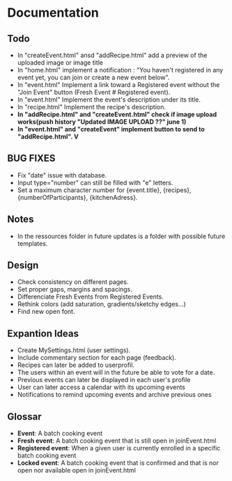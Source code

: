 # Documentation

## Todo
- In "createEvent.html" ansd "addRecipe.html" add a preview of the uploaded image or image title
- In "home.html" implement a notification : "You haven't registered in any event yet, you can join or create a new event below".
- In "event.html" Implement a link toward a Registered event without the "Join Event" button (Fresh Event # Registered event).
- In "event.html" Implement the event's description under its title.
- In "recipe.html" Implement the recipe's description.
- **In "addRecipe.html" and "createEvent.html" check if image upload works(push history "Updated IMAGE UPLOAD ??" june 1)**
- **In "event.html" and "createEvent" implement button to send to "addRecipe.html". V**

## BUG FIXES
- Fix "date" issue with database.
- Input type="number" can still be filled with "e" letters.
- Set a maximum character number for {event.title}, {recipes}, {numberOfParticipants}, {kitchenAdress}.

## Notes
- In the ressources folder in future updates is a folder with possible future templates.

## Design
- Check consistency on different pages.
- Set proper gaps, margins and spacings.
- Differenciate Fresh Events from Registered Events.
- Rethink colors (add saturation, gradients/sketchy edges...)
- Find new open font.
 
## Expantion Ideas
- Create MySettings.html (user settings).
- Include commentary section for each page (feedback).
- Recipes can later be added to userprofil.
- The users within an event will in the future be able to vote for a date.
- Previous events can later be displayed in each user's profile
- User can later access a calendar with its upcoming events
- Notifications to remind upcoming events and archive previous ones

## Glossar
- **Event**: A batch cooking event
- **Fresh event**: A batch cooking event that is still open in joinEvent.html
- **Registered event**: When a given user is currently enrolled in a specific batch cooking event
- **Locked event**: A batch cooking event that is confirmed and that is nor open nor available open in joinEvent.html

